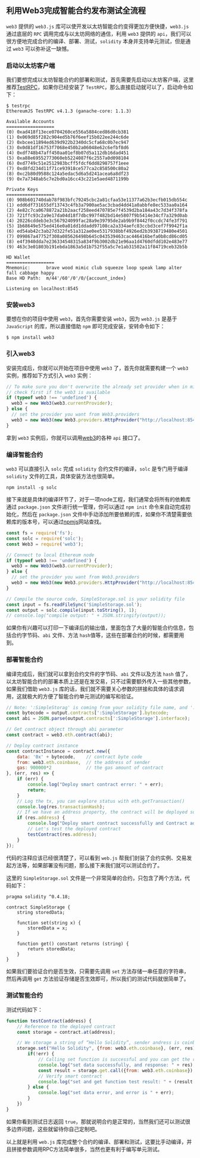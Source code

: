 ## 利用Web3完成智能合约发布测试全流程

`web3` 提供的 `web3.js` 库可以使开发以太坊智能合约变得更加方便快捷，`web3.js` 通过底层的 `RPC` 调用完成与以太坊网络的通信，利用 `web3` 提供的 `api`，我们可以很方便地完成合约的编译、部署、测试，`solidity` 本身并支持单元测试，但是通过 `web3` 可以弥补这一缺憾。

### 启动以太坊客户端

我们要想完成以太坊智能合约的部署和测试，首先需要先启动以太坊客户端，这里推荐[TestRPC](https://github.com/ethereumjs/testrpc)，如果你已经安装了 `TestRPC`，那么直接启动就可以了，启动命令如下：

```
$ testrpc
EthereumJS TestRPC v4.1.3 (ganache-core: 1.1.3)

Available Accounts
==================
(0) 0xad418f13ece0704260ce556a5884ced86d0cb381
(1) 0x069d85f282c904ed5b76f6eef15b022ee244c6de
(2) 0xbcee11894ed639d922b2340dc5cfa68c0b7ec947
(3) 0x0d81df16753f7068e450b2a06048e62c6efbf8d6
(4) 0xdf748b47aff450aa01ef8b07d5a112db16dad451
(5) 0xa88e69552773060eb5224087f6c2557a0d098104
(6) 0xd7749c51e2512983bcff5fdcf6dd8298757f1eee
(7) 0xd8fd234d11f71ce93918ce577ca2c858500c80a2
(8) 0xc2b80d9588c124a5edac5d6a5d241acea6a8df23
(9) 0x7a7348ab5c7e2bd0a16cc43c221e5aed4871199b

Private Keys
==================
(0) 908b601740dab78f983bfc79245cbc2a81cfaa53e11377a62b3ecfb015db554c
(1) edd6df731655df13743c4fb3a7900ae5ac3cbad4dd41a0abbfe8ec533aa0a164
(2) 4e82c7ca0678872a21b2aacf258eed470785e7f4539d2ba184a43c7d34f378fa
(3) 721ffc93c2a9e17da04d18f7dbc997f482bd14e5807f9b5414e34cf7a329d0ab
(4) 20226cddeb3e3c567924099fac28a9e39795de2ab9b9f8442f0ccdc74fe3f791
(5) 1b68649e575ed416e0a01dd1ddadd97108ca2a334aefc83ccbd3cef7f9942f1a
(6) ed54ab42c3ab27d322fe51a312ae0ee5317938bbf4926ed2b3938719480e4501
(7) 099867a47752f308a085626498b645c043539463cac446416befa0b8cd86cd05
(8) e4f3940dda7e236334548315a834f9b3002db21e96aa1d4760dfdd102e483e77
(9) 463c3e01803b191ebda1863a5d1b752f55a5c7e1ab31502a11f84719ceb32b5b

HD Wallet
==================
Mnemonic:      brave wood mimic club squeeze loop speak lamp alter fall cabbage happy
Base HD Path:  m/44'/60'/0'/0/{account_index}

Listening on localhost:8545

```

### 安装web3

要想在你的项目中使用 `web3`，首先你需要安装 `web3`，因为 `web3.js` 是基于 `JavaScript` 的库，所以直接借助 `npm` 即可完成安装，安转命令如下：

```
$ npm install web3
```
### 引入web3

安装完成后，你就可以开始在项目中使用 `web3` 了，首先你就需要构建一个 `web3` 实例，推荐如下方式引入 `web3` 实例：

```javascript
// To make sure you don't overwrite the already set provider when in mist
// check first if the web3 is available
if (typeof web3 !== 'undefined') {
  web3 = new Web3(web3.currentProvider);
} else {
  // set the provider you want from Web3.providers
  web3 = new Web3(new Web3.providers.HttpProvider("http://localhost:8545"));
}
```

拿到 `web3` 实例后，你就可以调用[web3](https://github.com/ethereum/wiki/wiki/JavaScript-API#web3ethdefaultblock)的各种 `api` 接口了。

### 编译智能合约

`web3` 可以直接引入 `solc` 完成 `solidity` 合约文件的编译，`solc` 是专门用于编译 `solidity` 文件的工具，具体安装方法也很简单。

```
npm install -g solc
```
接下来就是具体的编译环节了，对于一项node工程，我们通常会将所有的依赖库通过 `package.json` 文件进行统一管理，你可以通过 `npm init` 命令来自动完成初始化，然后在 `package.json` 文件中手动添加所要依赖的库，如果你不清楚需要依赖库的版本号，可以通过[npmjs](https://www.npmjs.com/package/lib)网站查找。

```javascript
const fs = require('fs');
const solc = require('solc');
const Web3 = require('web3');

// Connect to local Ethereum node
if (typeof web3 !== 'undefined') {
  web3 = new Web3(web3.currentProvider);
} else {
  // set the provider you want from Web3.providers
  web3 = new Web3(new Web3.providers.HttpProvider("http://localhost:8545"));
}

// Compile the source code, SimpleStorage.sol is your solidity file
const input = fs.readFileSync('SimpleStorage.sol');
const output = solc.compile(input.toString(), 1);
// console.log("compile output: " + JSON.stringify(output));
```
如果你有兴趣可以打印一下编译后的输出值，里面包含了大量的智能合约信息，包括合约字节码、`abi` 文件、方法 `hash`值等，这些在部署合约的时候，都需要用到。

### 部署智能合约

编译完成后，我们就可以拿到合约文件的字节码、`abi` 文件以及方法 `hash` 值了，以太坊智能合约的部署本质上还是在发交易，只不过需要额外传入一些其他参数，如果我们借助 `web3.js` 库的话，我们就不需要关心参数的拼接和具体的请求调用，这就极大的方便了智能合约单元测试的编写和验证。

```javascript
// Note: ':SimpleStorag' is coming from your solidity file name, and ':' can not be omitted.
const bytecode = output.contracts[':SimpleStorage'].bytecode;
const abi = JSON.parse(output.contracts[':SimpleStorage'].interface);

// Get contract object through abi parameter
const contract = web3.eth.contract(abi);

// Deploy contract instance
const contractInstance = contract.new({
    data: '0x' + bytecode,    // contract byte code
    from: web3.eth.coinbase,  // the address of sender
    gas: 900000*2             // the gas amount of contract
}, (err, res) => {
    if (err) {
        console.log("Deploy smart contract error: " + err);
        return;
    }
    // Log the tx, you can explore status with eth.getTransaction()
    console.log(res.transactionHash);
    // If we have an address property, the contract will be deployed successfully
    if (res.address) {
        console.log("Deploy smart contract successfully and Contract address: " + res.address);
        // Let's test the deployed contract
        testContract(res.address);
    }
});
```
代码的注释应该已经很清楚了，可以看到 `web.js` 帮我们封装了合约实例、交易发起方法等，如果部署没有问题，那么接下来我们就可以测试合约了。

这里的 `SimpleStorage.sol` 文件是一个非常简单的合约，只包含了两个方法，代码如下：

```solidity
pragma solidity ^0.4.18;

contract SimpleStorage {
    string storedData;

    function set(string x) {
        storedData = x;
    }

    function get() constant returns (string) {
        return storedData;
    }
}

```
如果我们要验证合约是否生效，只需要先调用 `set` 方法存储一串任意的字符串，然后再调用 `get` 方法验证存储是否生效即可，所以我们的测试代码就很简单了。

### 测试智能合约

测试代码如下：

```javascript
function testContract(address) {
    // Reference to the deployed contract
    const storage = contract.at(address);

    // We storage a string of “Hello Solidity”, sender andress is coinbase
    storage.set("Hello Solidity", {from: web3.eth.coinbase}, (err, res) => {
        if(!err) {
        	// Calling set function is successful and you can get the receipte hash
            console.log("set data successfully, and response: " + res);
            const result = storage.get.call({from: web3.eth.coinbase});
            // Verify smart contract 
            console.log("set and get function test result: " + (result == "Hello Solidity"));
        } else {
            console.log("set data error, and error is " + err);
        }
    })
}
```

如果你看到测试日志返回 `true`，那就说明合约是正常的，当然我们还可以测试很多边界问题，这些就留待你自己定制吧。

以上就是利用 `web.js` 库完成整个合约的编译、部署和测试，这要比手动编译，并且拼接参数调用RPC方法简单很多，当然也更有利于编写单元测试。